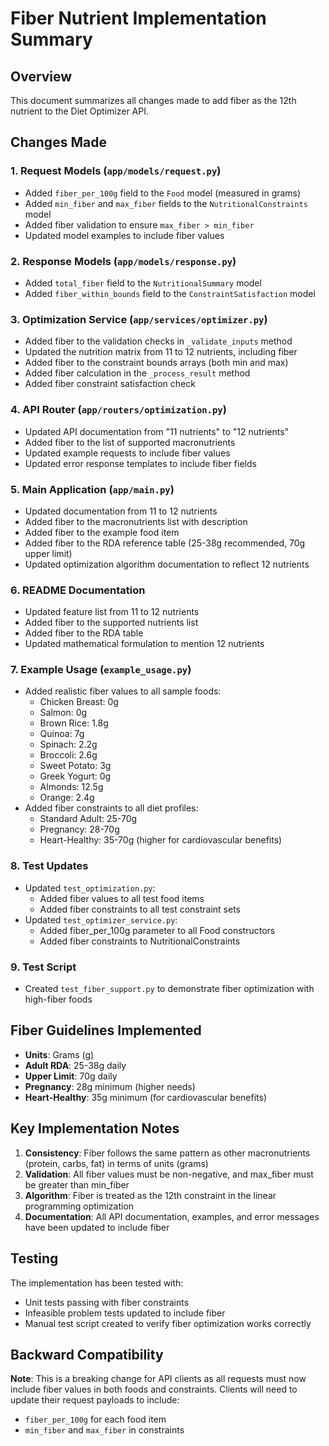 # Fiber Nutrient Implementation Summary

## Overview
This document summarizes all changes made to add fiber as the 12th nutrient to the Diet Optimizer API.

## Changes Made

### 1. **Request Models** (`app/models/request.py`)
- Added `fiber_per_100g` field to the `Food` model (measured in grams)
- Added `min_fiber` and `max_fiber` fields to the `NutritionalConstraints` model
- Added fiber validation to ensure `max_fiber > min_fiber`
- Updated model examples to include fiber values

### 2. **Response Models** (`app/models/response.py`)
- Added `total_fiber` field to the `NutritionalSummary` model
- Added `fiber_within_bounds` field to the `ConstraintSatisfaction` model

### 3. **Optimization Service** (`app/services/optimizer.py`)
- Added fiber to the validation checks in `_validate_inputs` method
- Updated the nutrition matrix from 11 to 12 nutrients, including fiber
- Added fiber to the constraint bounds arrays (both min and max)
- Added fiber calculation in the `_process_result` method
- Added fiber constraint satisfaction check

### 4. **API Router** (`app/routers/optimization.py`)
- Updated API documentation from "11 nutrients" to "12 nutrients"
- Added fiber to the list of supported macronutrients
- Updated example requests to include fiber values
- Updated error response templates to include fiber fields

### 5. **Main Application** (`app/main.py`)
- Updated documentation from 11 to 12 nutrients
- Added fiber to the macronutrients list with description
- Added fiber to the example food item
- Added fiber to the RDA reference table (25-38g recommended, 70g upper limit)
- Updated optimization algorithm documentation to reflect 12 nutrients

### 6. **README Documentation**
- Updated feature list from 11 to 12 nutrients
- Added fiber to the supported nutrients list
- Added fiber to the RDA table
- Updated mathematical formulation to mention 12 nutrients

### 7. **Example Usage** (`example_usage.py`)
- Added realistic fiber values to all sample foods:
  - Chicken Breast: 0g
  - Salmon: 0g
  - Brown Rice: 1.8g
  - Quinoa: 7g
  - Spinach: 2.2g
  - Broccoli: 2.6g
  - Sweet Potato: 3g
  - Greek Yogurt: 0g
  - Almonds: 12.5g
  - Orange: 2.4g
- Added fiber constraints to all diet profiles:
  - Standard Adult: 25-70g
  - Pregnancy: 28-70g
  - Heart-Healthy: 35-70g (higher for cardiovascular benefits)

### 8. **Test Updates**
- Updated `test_optimization.py`:
  - Added fiber values to all test food items
  - Added fiber constraints to all test constraint sets
- Updated `test_optimizer_service.py`:
  - Added fiber_per_100g parameter to all Food constructors
  - Added fiber constraints to NutritionalConstraints

### 9. **Test Script**
- Created `test_fiber_support.py` to demonstrate fiber optimization with high-fiber foods

## Fiber Guidelines Implemented

- **Units**: Grams (g)
- **Adult RDA**: 25-38g daily
- **Upper Limit**: 70g daily
- **Pregnancy**: 28g minimum (higher needs)
- **Heart-Healthy**: 35g minimum (for cardiovascular benefits)

## Key Implementation Notes

1. **Consistency**: Fiber follows the same pattern as other macronutrients (protein, carbs, fat) in terms of units (grams)
2. **Validation**: All fiber values must be non-negative, and max_fiber must be greater than min_fiber
3. **Algorithm**: Fiber is treated as the 12th constraint in the linear programming optimization
4. **Documentation**: All API documentation, examples, and error messages have been updated to include fiber

## Testing

The implementation has been tested with:
- Unit tests passing with fiber constraints
- Infeasible problem tests updated to include fiber
- Manual test script created to verify fiber optimization works correctly

## Backward Compatibility

**Note**: This is a breaking change for API clients as all requests must now include fiber values in both foods and constraints. Clients will need to update their request payloads to include:
- `fiber_per_100g` for each food item
- `min_fiber` and `max_fiber` in constraints